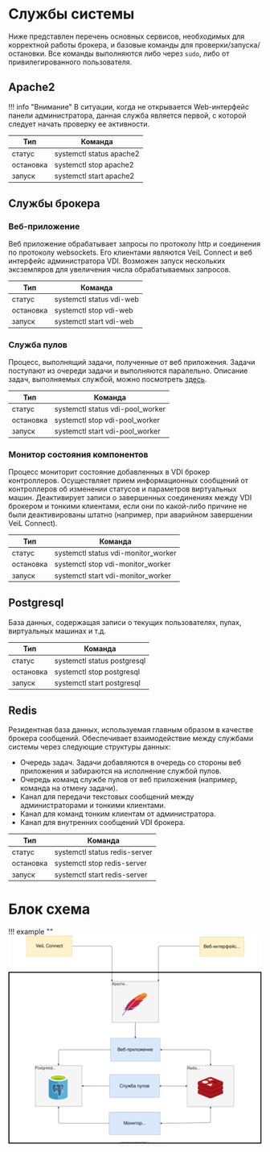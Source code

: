 # Службы системы

Ниже представлен перечень основных сервисов, необходимых для корректной работы брокера, и базовые команды для 
проверки/запуска/остановки. Все команды выполняются либо через `sudo`, либо от привилегированного пользователя.

## Apache2

!!! info "Внимание"
    В ситуации, когда не открывается Web-интерфейс панели администратора, данная служба является первой, с которой 
    следует начать проверку ее активности.

| Тип        | Команда
|------------|---------------------------------------|
| статус     | systemctl status apache2              |
| остановка  | systemctl stop apache2                |
| запуск     | systemctl start apache2               |



## Службы брокера

### Веб-приложение

Веб приложение обрабатывает запросы по протоколу http и соединения по протоколу websockets. 
Его клиентами являются VeiL Connect и веб интерфейс администратора VDI. Возможен запуск нескольких 
эксземляров для увеличения числа обрабатываемых запросов. 

| Тип        | Команда
|------------|---------------------------------------|
| статус     | systemctl status vdi-web              |
| остановка  | systemctl stop vdi-web                |
| запуск     | systemctl start vdi-web               |


### Служба пулов

Процесс, выполнящий задачи, полученные от веб приложения. Задачи поступают из очереди задачи и выполняются 
паралельно. Описание задач, выполняемых службой, можно посмотреть [здесь](../worker/tasks.md).


| Тип        | Команда
|------------|---------------------------------------|
| статус     | systemctl status vdi-pool_worker      |
| остановка  | systemctl stop vdi-pool_worker        |
| запуск     | systemctl start vdi-pool_worker       |


### Монитор состояния компонентов

Процесс мониторит состояние добавленных в VDI брокер контроллеров. 
Осуществляет прием информационных сообщений от контроллеров об изменении статусов и параметров виртуальных
машин.
Деактивирует записи о завершенных соединениях между VDI брокером и тонкими клиентами, если они
по какой-либо причине не были деактивированы штатно (например, при аварийном завершении VeiL Connect).

| Тип        | Команда
|------------|---------------------------------------|
| статус     | systemctl status vdi-monitor_worker      |
| остановка  | systemctl stop vdi-monitor_worker        |
| запуск     | systemctl start vdi-monitor_worker       |


## Postgresql

База данных, содержащая записи о текущих пользователях, пулах, виртуальных машинах и т.д.

| Тип        | Команда
|------------|---------------------------------------|
| статус     | systemctl status postgresql           |
| остановка  | systemctl stop postgresql             |
| запуск     | systemctl start postgresql            |


## Redis

Резидентная база данных, используемая главным образом в качестве брокера сообщений.
Обеспечивает взаимодействие между службами системы через следующие структуры данных:

 - Очередь задач. Задачи добавляются в очередь со стороны веб приложения и забираются
на исполнение службой пулов.
 - Очередь команд службе пулов от веб приложения (например, команда на отмену задачи).
 - Канал для передачи текстовых сообщений между администраторами и тонкими клиентами.
 - Канал для команд тонким клиентам от администратора.
 - Канал для внутренних сообщений VDI брокера.

| Тип        | Команда
|------------|---------------------------------------|
| статус     | systemctl status redis-server         |
| остановка  | systemctl stop redis-server           |
| запуск     | systemctl start redis-server          |


# Блок схема

!!! example ""
    ![image](../../_assets/vdi/veil_vdi_services.svg)